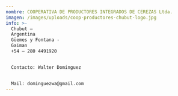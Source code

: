 ```yaml
---
nombre: COOPERATIVA DE PRODUCTORES INTEGRADOS DE CEREZAS Ltda.
imagen: /images/uploads/coop-productores-chubut-logo.jpg
info: >-
  Chubut –
  Argentina                                                                                                                                                       C.
  Güemes y Fontana -
  Gaiman                                                                                                                                   Tel.
  +54 – 280 4491920


  Contacto: Walter Dominguez                                                                                                                                      


  Mail: dominguezwa@gmail.com
---
```

